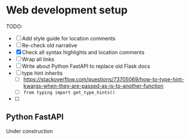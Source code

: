 # Web development setup

TODO:
- [ ] Add style guide for location comments
- [ ] Re-check old narrative
- [X] Check all syntax highlights and location comments
- [ ] Wrap all links
- [ ] Write about Python FastAPI to replace old Flask docs
- [ ] type hint inherits
    - [ ] https://stackoverflow.com/questions/73705069/how-to-type-hint-kwargs-when-they-are-passed-as-is-to-another-function
    - [ ] `from typing import get_type_hints()`
- [ ] 


## Python FastAPI

Under construction
